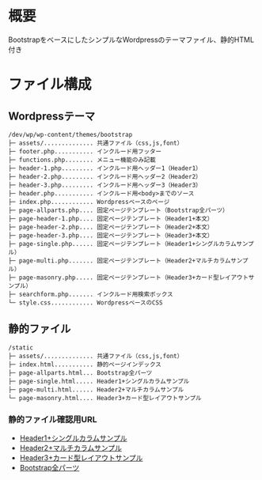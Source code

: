 # 概要
BootstrapをベースにしたシンプルなWordpressのテーマファイル、静的HTML付き

# ファイル構成

## Wordpressテーマ

	/dev/wp/wp-content/themes/bootstrap
	├─ assets/.............. 共通ファイル（css,js,font）
	├─ footer.php........... インクルード用フッター
	├─ functions.php........ メニュー機能のみ記載
	├─ header-1.php......... インクルード用ヘッダー1（Header1）
	├─ header-2.php......... インクルード用ヘッダー2（Header2）
	├─ header-3.php......... インクルード用ヘッダー3（Header3）
	├─ header.php........... インクルード用<body>までのソース
	├─ index.php............ Wordpressベースのページ
	├─ page-allparts.php.... 固定ページテンプレート（Bootstrap全パーツ）
	├─ page-header-1.php.... 固定ページテンプレート（Header1+本文）
	├─ page-header-2.php.... 固定ページテンプレート（Header2+本文）
	├─ page-header-3.php.... 固定ページテンプレート（Header3+本文）
	├─ page-single.php...... 固定ページテンプレート（Header1+シングルカラムサンプル）
	├─ page-multi.php....... 固定ページテンプレート（Header2+マルチカラムサンプル）
	├─ page-masonry.php..... 固定ページテンプレート（Header3+カード型レイアウトサンプル）
	├─ searchform.php....... インクルード用検索ボックス
	└─ style.css............ WordpressベースのCSS

## 静的ファイル

	/static
	├─ assets/.............. 共通ファイル（css,js,font）
	├─ index.html........... 静的ページインデックス
	├─ page-allparts.html... Bootstrap全パーツ
	├─ page-single.html..... Header1+シングルカラムサンプル
	├─ page-multi.html...... Header2+マルチカラムサンプル
	└─ page-masonry.html.... Header3+カード型レイアウトサンプル

### 静的ファイル確認用URL
- [Header1+シングルカラムサンプル](http://kotaro-co.github.io/bootstrap-wp-template/static/page-single.html)
- [Header2+マルチカラムサンプル](http://kotaro-co.github.io/bootstrap-wp-template/static/page-multi.html)
- [Header3+カード型レイアウトサンプル](http://kotaro-co.github.io/bootstrap-wp-template/static/page-masonry.html)
- [Bootstrap全パーツ](http://kotaro-co.github.io/bootstrap-wp-template/static/page-allparts.html)